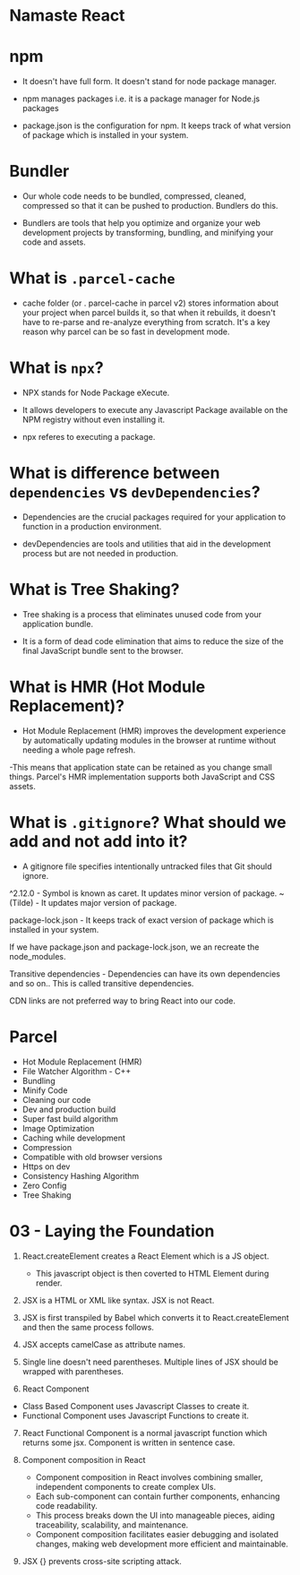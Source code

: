# Namaste React

# npm

- It doesn't have full form. It doesn't stand for node package manager.

- npm manages packages i.e. it is a package manager for Node.js packages

- package.json is the configuration for npm. It keeps track of what version of package which is installed in your system.

# Bundler

- Our whole code needs to be bundled, compressed, cleaned, compressed so that it can be pushed to production. Bundlers do this.

- Bundlers are tools that help you optimize and organize your web development projects by transforming, bundling, and minifying your code and assets.

# What is `.parcel-cache`

- cache folder (or . parcel-cache in parcel v2) stores information about your project when parcel builds it, so that when it rebuilds, it doesn't have to re-parse and re-analyze everything from scratch. It's a key reason why parcel can be so fast in development mode.

# What is `npx`?

- NPX stands for Node Package eXecute.

- It allows developers to execute any Javascript Package available on the NPM registry without even installing it.

- npx referes to executing a package.

# What is difference between `dependencies` vs `devDependencies`?

- Dependencies are the crucial packages required for your application to function in a production environment.

- devDependencies are tools and utilities that aid in the development process but are not needed in production.

# What is Tree Shaking?

- Tree shaking is a process that eliminates unused code from your application bundle.

- It is a form of dead code elimination that aims to reduce the size of the final JavaScript bundle sent to the browser.

# What is HMR (Hot Module Replacement)?

- Hot Module Replacement (HMR) improves the development experience by automatically updating modules in the browser at runtime without needing a whole page refresh.

-This means that application state can be retained as you change small things. Parcel's HMR implementation supports both JavaScript and CSS assets.

# What is `.gitignore`? What should we add and not add into it?

- A gitignore file specifies intentionally untracked files that Git should ignore.

^2.12.0 - Symbol is known as caret. It updates minor version of package.
~ (Tilde) - It updates major version of package.

package-lock.json - It keeps track of exact version of package which is installed in your system.

If we have package.json and package-lock.json, we an recreate the node_modules.

Transitive dependencies - Dependencies can have its own dependencies and so on.. This is called transitive dependencies.

CDN links are not preferred way to bring React into our code.

# Parcel

- Hot Module Replacement (HMR)
- File Watcher Algorithm - C++
- Bundling
- Minify Code
- Cleaning our code
- Dev and production build
- Super fast build algorithm
- Image Optimization
- Caching while development
- Compression
- Compatible with old browser versions
- Https on dev
- Consistency Hashing Algorithm
- Zero Config
- Tree Shaking

# 03 - Laying the Foundation

1. React.createElement creates a React Element which is a JS object.

   - This javascript object is then coverted to HTML Element during render.

2. JSX is a HTML or XML like syntax. JSX is not React.

3. JSX is first transpiled by Babel which converts it to React.createElement and then the same process follows.

4. JSX accepts camelCase as attribute names.

5. Single line doesn't need parentheses. Multiple lines of JSX should be wrapped with parentheses.

6. React Component

- Class Based Component uses Javascript Classes to create it.
- Functional Component uses Javascript Functions to create it.

7. React Functional Component is a normal javascript function which returns some jsx. Component is written in sentence case.

8. Component composition in React

   - Component composition in React involves combining smaller, independent components to create complex UIs.
   - Each sub-component can contain further components, enhancing code readability.
   - This process breaks down the UI into manageable pieces, aiding traceability, scalability, and maintenance.
   - Component composition facilitates easier debugging and isolated changes, making web development more efficient and maintainable.

9. JSX {} prevents cross-site scripting attack.
